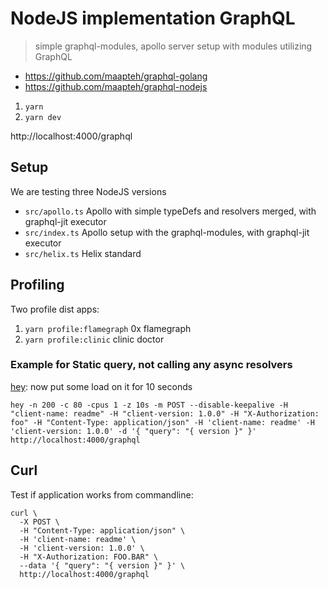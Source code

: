 # NodeJS implementation GraphQL
> simple graphql-modules, apollo server setup with modules utilizing GraphQL

- https://github.com/maapteh/graphql-golang
- https://github.com/maapteh/graphql-nodejs

1. `yarn`
2. `yarn dev`

http://localhost:4000/graphql


## Setup
We are testing three NodeJS versions

- `src/apollo.ts` Apollo with simple typeDefs and resolvers merged, with graphql-jit executor
- `src/index.ts` Apollo setup with the graphql-modules, with graphql-jit executor
- `src/helix.ts` Helix standard

## Profiling

Two profile dist apps:

1. `yarn profile:flamegraph` 0x flamegraph
2. `yarn profile:clinic` clinic doctor

### Example for Static query, not calling any async resolvers 

[hey](https://github.com/rakyll/hey): now put some load on it for 10 seconds

`hey -n 200 -c 80 -cpus 1 -z 10s -m POST --disable-keepalive -H "client-name: readme" -H "client-version: 1.0.0" -H "X-Authorization: foo" -H "Content-Type: application/json" -H 'client-name: readme' -H 'client-version: 1.0.0' -d '{ "query": "{ version }" }' http://localhost:4000/graphql`


## Curl
Test if application works from commandline:

```
curl \
  -X POST \
  -H "Content-Type: application/json" \
  -H 'client-name: readme' \
  -H 'client-version: 1.0.0' \
  -H "X-Authorization: FOO.BAR" \
  --data '{ "query": "{ version }" }' \
  http://localhost:4000/graphql
```
